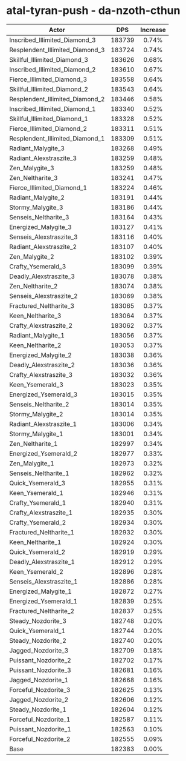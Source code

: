 # atal-tyran-push - da-nzoth-cthun
| Actor | DPS | Increase |
|---|:---:|:---:|
|Inscribed_Illimited_Diamond_3|183739|0.74%|
|Resplendent_Illimited_Diamond_3|183724|0.74%|
|Skillful_Illimited_Diamond_3|183626|0.68%|
|Inscribed_Illimited_Diamond_2|183610|0.67%|
|Fierce_Illimited_Diamond_3|183558|0.64%|
|Skillful_Illimited_Diamond_2|183543|0.64%|
|Resplendent_Illimited_Diamond_2|183446|0.58%|
|Inscribed_Illimited_Diamond_1|183340|0.52%|
|Skillful_Illimited_Diamond_1|183328|0.52%|
|Fierce_Illimited_Diamond_2|183311|0.51%|
|Resplendent_Illimited_Diamond_1|183309|0.51%|
|Radiant_Malygite_3|183268|0.49%|
|Radiant_Alexstraszite_3|183259|0.48%|
|Zen_Malygite_3|183259|0.48%|
|Zen_Neltharite_3|183241|0.47%|
|Fierce_Illimited_Diamond_1|183224|0.46%|
|Radiant_Malygite_2|183191|0.44%|
|Stormy_Malygite_3|183186|0.44%|
|Senseis_Neltharite_3|183164|0.43%|
|Energized_Malygite_3|183127|0.41%|
|Senseis_Alexstraszite_3|183116|0.40%|
|Radiant_Alexstraszite_2|183107|0.40%|
|Zen_Malygite_2|183102|0.39%|
|Crafty_Ysemerald_3|183099|0.39%|
|Deadly_Alexstraszite_3|183078|0.38%|
|Zen_Neltharite_2|183074|0.38%|
|Senseis_Alexstraszite_2|183069|0.38%|
|Fractured_Neltharite_3|183065|0.37%|
|Keen_Neltharite_3|183064|0.37%|
|Crafty_Alexstraszite_2|183062|0.37%|
|Radiant_Malygite_1|183056|0.37%|
|Keen_Neltharite_2|183053|0.37%|
|Energized_Malygite_2|183038|0.36%|
|Deadly_Alexstraszite_2|183036|0.36%|
|Crafty_Alexstraszite_3|183032|0.36%|
|Keen_Ysemerald_3|183023|0.35%|
|Energized_Ysemerald_3|183015|0.35%|
|Senseis_Neltharite_2|183014|0.35%|
|Stormy_Malygite_2|183014|0.35%|
|Radiant_Alexstraszite_1|183006|0.34%|
|Stormy_Malygite_1|183001|0.34%|
|Zen_Neltharite_1|182997|0.34%|
|Energized_Ysemerald_2|182977|0.33%|
|Zen_Malygite_1|182973|0.32%|
|Senseis_Neltharite_1|182962|0.32%|
|Quick_Ysemerald_3|182955|0.31%|
|Keen_Ysemerald_1|182946|0.31%|
|Crafty_Ysemerald_1|182940|0.31%|
|Crafty_Alexstraszite_1|182935|0.30%|
|Crafty_Ysemerald_2|182934|0.30%|
|Fractured_Neltharite_1|182932|0.30%|
|Keen_Neltharite_1|182924|0.30%|
|Quick_Ysemerald_2|182919|0.29%|
|Deadly_Alexstraszite_1|182912|0.29%|
|Keen_Ysemerald_2|182896|0.28%|
|Senseis_Alexstraszite_1|182886|0.28%|
|Energized_Malygite_1|182872|0.27%|
|Energized_Ysemerald_1|182839|0.25%|
|Fractured_Neltharite_2|182837|0.25%|
|Steady_Nozdorite_3|182748|0.20%|
|Quick_Ysemerald_1|182744|0.20%|
|Steady_Nozdorite_2|182740|0.20%|
|Jagged_Nozdorite_3|182709|0.18%|
|Puissant_Nozdorite_2|182702|0.17%|
|Puissant_Nozdorite_3|182681|0.16%|
|Jagged_Nozdorite_1|182668|0.16%|
|Forceful_Nozdorite_3|182625|0.13%|
|Jagged_Nozdorite_2|182606|0.12%|
|Steady_Nozdorite_1|182604|0.12%|
|Forceful_Nozdorite_1|182587|0.11%|
|Puissant_Nozdorite_1|182563|0.10%|
|Forceful_Nozdorite_2|182555|0.09%|
|Base|182383|0.00%|

